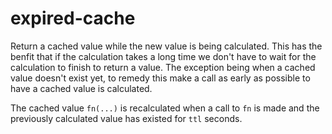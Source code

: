 # expired-cache

Return a cached value while the new value is being calculated. This has the
benfit that if the calculation takes a long time we don't have to wait for the
calculation to finish to return a value. The exception being when a cached value
doesn't exist yet, to remedy this make a call as early as possible to have a
cached value is calculated.

The cached value `fn(...)` is recalculated when a call to `fn` is made and the
previously calculated value has existed for `ttl` seconds.
